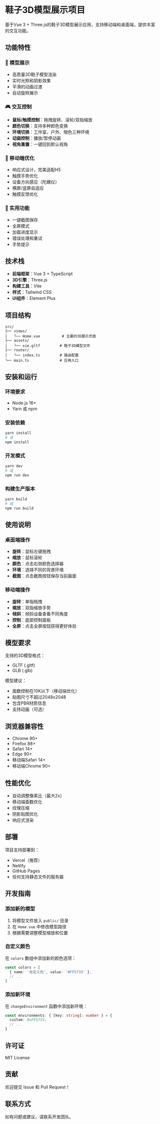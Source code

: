 # 鞋子3D模型展示项目

基于Vue 3 + Three.js的鞋子3D模型展示应用，支持移动端和桌面端，提供丰富的交互功能。

## 功能特性

### 🎨 模型展示
- 高质量3D鞋子模型渲染
- 实时光照和阴影效果
- 平滑的动画过渡
- 自动旋转展示

### 🎮 交互控制
- **鼠标/触摸控制**：拖拽旋转、滚轮/双指缩放
- **颜色切换**：支持多种颜色变换
- **环境切换**：工作室、户外、暗色三种环境
- **动画控制**：播放/暂停动画
- **视角重置**：一键回到默认视角

### 📱 移动端优化
- 响应式设计，完美适配H5
- 触摸手势优化
- 设备方向感应（陀螺仪）
- 横屏/竖屏自适应
- 触摸反馈优化

### 🔧 实用功能
- 一键截图保存
- 全屏模式
- 加载进度显示
- 错误处理和重试
- 手势提示

## 技术栈

- **前端框架**：Vue 3 + TypeScript
- **3D引擎**：Three.js
- **构建工具**：Vite
- **样式**：Tailwind CSS
- **UI组件**：Element Plus

## 项目结构

```
src/
├── views/
│   └── Home.vue          # 主要的3D展示页面
├── assets/
│   └── xie.gltf         # 鞋子3D模型文件
├── router/
│   └── index.ts         # 路由配置
└── main.ts              # 应用入口
```

## 安装和运行

### 环境要求
- Node.js 16+
- Yarn 或 npm

### 安装依赖
```bash
yarn install
# 或
npm install
```

### 开发模式
```bash
yarn dev
# 或
npm run dev
```

### 构建生产版本
```bash
yarn build
# 或
npm run build
```

## 使用说明

### 桌面端操作
- **旋转**：鼠标左键拖拽
- **缩放**：鼠标滚轮
- **颜色**：点击右侧颜色选择器
- **环境**：选择不同的背景环境
- **截图**：点击截图按钮保存当前画面

### 移动端操作
- **旋转**：单指拖拽
- **缩放**：双指缩放手势
- **倾斜**：倾斜设备查看不同角度
- **控制**：底部控制面板
- **全屏**：点击全屏按钮获得更好体验

## 模型要求

支持的3D模型格式：
- GLTF (.gltf)
- GLB (.glb)

模型建议：
- 面数控制在10K以下（移动端优化）
- 贴图尺寸不超过2048x2048
- 包含PBR材质信息
- 支持动画（可选）

## 浏览器兼容性

- Chrome 90+
- Firefox 88+
- Safari 14+
- Edge 90+
- 移动端Safari 14+
- 移动端Chrome 90+

## 性能优化

- 自动调整像素比（最大2x）
- 移动端面数优化
- 纹理压缩
- 阴影贴图优化
- 响应式渲染

## 部署

项目支持部署到：
- Vercel（推荐）
- Netlify
- GitHub Pages
- 任何支持静态文件的服务器

## 开发指南

### 添加新的模型
1. 将模型文件放入 `public/` 目录
2. 在 `Home.vue` 中修改模型路径
3. 根据需要调整模型缩放和位置

### 自定义颜色
在 `colors` 数组中添加新的颜色选项：
```typescript
const colors = [
  { name: '自定义色', value: '#FF5733' },
  // ...
]
```

### 添加新环境
在 `changeEnvironment` 函数中添加新环境：
```typescript
const environments: { [key: string]: number } = {
  custom: 0xFF5733,
  // ...
}
```

## 许可证

MIT License

## 贡献

欢迎提交 Issue 和 Pull Request！

## 联系方式

如有问题或建议，请联系开发团队。
